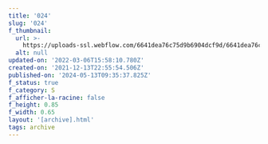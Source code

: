 ```yaml
---
title: '024'
slug: '024'
f_thumbnail:
  url: >-
    https://uploads-ssl.webflow.com/6641dea76c75d9b6904dcf9d/6641dea76c75d9b6904dd116_024.jpg
  alt: null
updated-on: '2022-03-06T15:58:10.780Z'
created-on: '2021-12-13T22:55:54.506Z'
published-on: '2024-05-13T09:35:37.825Z'
f_status: true
f_category: S
f_afficher-la-racine: false
f_height: 0.85
f_width: 0.65
layout: '[archive].html'
tags: archive
---
```



